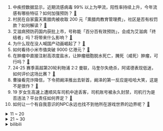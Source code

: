 1. 中疾控数据显示，近期流感病毒 99% 以上为甲流，阳性率持续上升，今年流感有哪些特征？如何加强预防？ [:link:](https://www.zhihu.com/question/8681184879)
2. 村民在自家露天熏腊肉被收取 200 元「熏腊肉教育管理费」，社区是否有权罚款？如何解读？ [:link:](https://www.zhihu.com/question/8711895080)
3. 艾滋病预防药国内获批上市，号称能「百分百有效预防」，会成为艾滋病「终结者」吗？将带来什么影响？ [:link:](https://www.zhihu.com/question/8701205439)
4. 为什么现在没人喊国产动画崛起了？ [:link:](https://www.zhihu.com/question/7015911756)
5. 如何看待小米市值突破 9000 亿港元？ [:link:](https://www.zhihu.com/question/8593409272)
6. 在肿瘤中直接注射高浓度盐水，让肿瘤细胞脱水死亡，腌死（咸死）肿瘤，可行吗？ [:link:](https://www.zhihu.com/question/7843934510)
7. 24-25 赛季英超第20轮利物浦 2:2 曼联，马奎尔失绝杀，阿诺德表现低迷，如何评价这场比赛？ [:link:](https://www.zhihu.com/question/8814436108)
8. 曹操看完诈降信，下令把阚泽推出去斩首，阚泽的第一反应是哈哈大笑，这是不是很作？ [:link:](https://www.zhihu.com/question/8528488575)
9. 19 岁女生高速上遭顺风车司机中途丢客，司机账号被永久封禁，司机行为是否违法？平台责任如何界定？ [:link:](https://www.zhihu.com/question/8790291315)
10. 如何让一个有自我意识的NPC永远也找不到他所在游戏世界的边界呢？ [:link:](https://www.zhihu.com/question/7701775321)
<details>
<summary>11 ~ 20</summary>

11. 从遗传基因看，中国的北方人跟南方人是一个人种吗？ [:link:](https://www.zhihu.com/question/608138065)
12. 「现在不吃上学的苦，以后就会吃生活的苦」，这种教育方式还适合当下吗？ [:link:](https://www.zhihu.com/question/5775498411)
13. 小伙凌晨猝死，法医称或因吃撑堵住气管窒息死亡遭家属质疑，这种情况的可能性大吗？如何从医学角度解读？ [:link:](https://www.zhihu.com/question/8678083880)
14. 2025 全球与中国经济怎么走？你会投资什么领域？ [:link:](https://www.zhihu.com/question/8507460764)
15. 为什么政府补贴出来后，各路笔记本纷纷涨价？ [:link:](https://www.zhihu.com/question/769490415)
16. 乌军称在俄库尔斯克方向发起大规模进攻，目前情况如何？ [:link:](https://www.zhihu.com/question/8787747274)
17. 最近想换新手机玩游戏，「半个游戏圈都在用」的一加 Ace5 系列是更好「上车选择」吗？ [:link:](https://www.zhihu.com/question/8529262300)
18. 中国的航空发动机现在是什么水平？ [:link:](https://www.zhihu.com/question/23372516)
19. 电影《误杀 3》上映 5 天，总票房破 4 亿，为什么观众又一次选择了陈思诚？如何评价陈思诚的创作？ [:link:](https://www.zhihu.com/question/8366004057)
20. 国自然基金委表示将要求「优青、杰青结题续期需要在基金委主办期刊发文」，如何评价这一举措？ [:link:](https://www.zhihu.com/question/8504043031)
</details>
<details>
<summary>21 ~ 30</summary>

21. 黄月英、孙尚香、关银屏、张星彩等三国女角色，姓名都是怎么“考证”出来的？ [:link:](https://www.zhihu.com/question/656617155)
22. 网红女装店倒在 2024，被退货率「逼疯」，如何看待这一现象？2025 年电商女装还能重回繁荣吗？ [:link:](https://www.zhihu.com/question/8533458471)
23. 为什么rmvb格式消失了,它在技术上比不上H264吗？ [:link:](https://www.zhihu.com/question/779011748)
24. 中国和日本的街景都有哪些差异？能否举几个例子说明？ [:link:](https://www.zhihu.com/question/473244368)
25. 《鱿鱼游戏 2》成奇勋要怎样做才能实现摧毁游戏的目标？ [:link:](https://www.zhihu.com/question/8132074520)
26. 如果最后队长没有替玛薇卡死亡，那下一任火神会是谁？ [:link:](https://www.zhihu.com/question/8698418375)
27. 24-25 赛季NBA常规赛老鹰 105:131 快船，如何评价这场比赛？ [:link:](https://www.zhihu.com/question/8766560811)
28. 作为科技互联网从业者，你如何总结 2024 这一年？对 2025 有什么期待？ [:link:](https://www.zhihu.com/question/8176427922)
29. 24-25 赛季NBA常规赛开拓者 106:114 湖人，詹姆斯38分，如何评价这场比赛？ [:link:](https://www.zhihu.com/question/8589759915)
30. 保时捷多地线下门店被曝已经关店，关店原因是什么？当今市场环境下，传统豪华品牌汽车应如何寻求突破？ [:link:](https://www.zhihu.com/question/8761843475)
</details><details>
<summary>bilibili</summary>

</details>